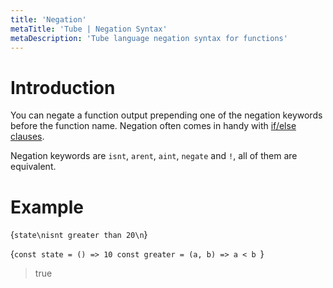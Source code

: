 ```yaml
---
title: 'Negation'
metaTitle: 'Tube | Negation Syntax'
metaDescription: 'Tube language negation syntax for functions'
---
```


# Introduction

You can negate a function output prepending one of the negation keywords before the
function name. Negation often comes in handy with [if/else clauses](https://tube-lang.netlify.app/if-else).

Negation keywords are `isnt`, `arent`, `aint`, `negate` and `!`, all of them are equivalent.


# Example

<TubeCode>{`state\nisnt greater than 20\n`}</TubeCode>

<JSCode>{`const state = () => 10
const greater = (a, b) => a < b
`}</JSCode>

> true
